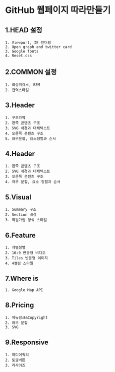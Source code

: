 GitHub 웹페이지 따라만들기
=====================

1.HEAD 설정
----------
~~~
1. Viewport, IE 렌더링
2. Open graph and twitter card
3. Google fonts
4. Reset.css
~~~

2.COMMON 설정
------------
~~~
1. 최상위요소, BEM
2. 전역스타일
~~~

3.Header
--------
~~~
1. 구조파악
2. 왼쪽 콘텐츠 구조
3. SVG 배경과 대체텍스트
4. 오른쪽 콘텐츠 구조
5. 좌우분할, 요소정렬과 순서
~~~

4.Header
--------
~~~
1. 왼쪽 콘텐츠 구조
2. SVG 배경과 대체텍스트
3. 오른쪽 콘텐츠 구조
4. 좌우 분할, 요소 정렬과 순서
~~~

5.Visual
--------
~~~
1. Summary 구조
2. Section 배경
3. 회원가입 양식 스타일
~~~

6.Feature
---------
~~~
1. 개별정렬
2. 16:9 반응형 비디오
3. Tiles 반응형 이미지
4. 4컬럼 스타일
~~~

7.Where is
----------
~~~
1. Google Map API
~~~

8.Pricing
---------
~~~
1. 메뉴링크&Copyright
2. 좌우 분할
3. SVG
~~~

9.Responsive
------------
~~~
1. 미디어쿼리
2. 토글버튼
3. 리사이즈
~~~

